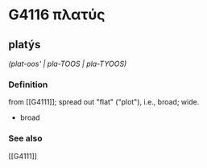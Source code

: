 # G4116 πλατύς

## platýs

_(plat-oos' | pla-TOOS | pla-TYOOS)_

### Definition

from [[G4111]]; spread out "flat" ("plot"), i.e., broad; wide.

- broad

### See also

[[G4111]]

